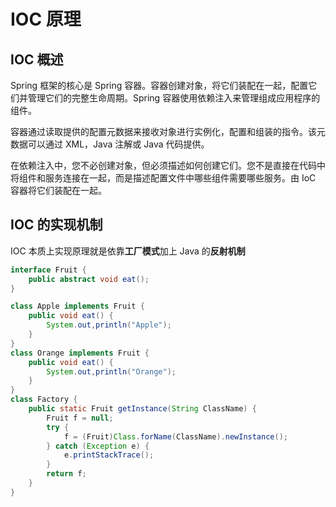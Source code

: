 # IOC 原理



## IOC 概述

Spring 框架的核心是 Spring 容器。容器创建对象，将它们装配在一起，配置它们并管理它们的完整生命周期。Spring 容器使用依赖注入来管理组成应用程序的组件。

容器通过读取提供的配置元数据来接收对象进行实例化，配置和组装的指令。该元数据可以通过 XML，Java 注解或 Java 代码提供。

在依赖注入中，您不必创建对象，但必须描述如何创建它们。您不是直接在代码中将组件和服务连接在一起，而是描述配置文件中哪些组件需要哪些服务。由 IoC 容器将它们装配在一起。





## IOC 的实现机制

IOC 本质上实现原理就是依靠**工厂模式**加上 Java 的**反射机制**

```java
interface Fruit {
    public abstract void eat();
}

class Apple implements Fruit {
    public void eat() {
        System.out,println("Apple");
    }
}
class Orange implements Fruit {
    public void eat() {
        System.out,println("Orange");
    }
}
class Factory {
    public static Fruit getInstance(String ClassName) {
        Fruit f = null;
        try {
            f = (Fruit)Class.forName(ClassName).newInstance();
        } catch (Exception e) {
            e.printStackTrace();
        }
        return f;
    }
}
```

 

